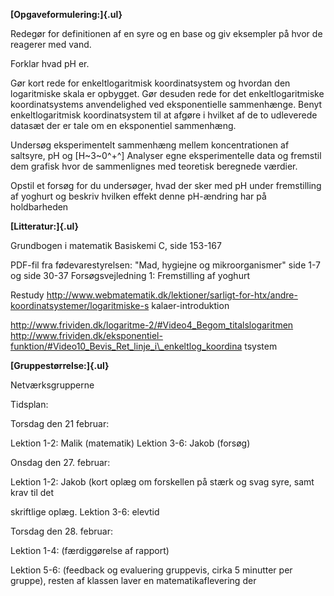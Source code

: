 **[Opgaveformulering:]{.ul}**

Redegør for definitionen af en syre og en base og giv eksempler på hvor
de reagerer med vand.

Forklar hvad pH er.

Gør kort rede for enkeltlogaritmisk koordinatsystem og hvordan den
logaritmiske skala er opbygget. Gør desuden rede for det
enkeltlogaritmiske koordinatsystems anvendelighed ved eksponentielle
sammenhænge. Benyt enkeltlogaritmisk koordinatsystem til at afgøre i
hvilket af de to udleverede datasæt der er tale om en eksponentiel
sammenhæng.

Undersøg eksperimentelt sammenhæng mellem koncentrationen af saltsyre,
pH og \[H​~3​~0^+^​​\] Analyser egne eksperimentelle data og fremstil
dem grafisk hvor de sammenlignes med teoretisk beregnede værdier.

Opstil et forsøg for du undersøger, hvad der sker med pH under
fremstilling af yoghurt og beskriv hvilken effekt denne pH-ændring har
på holdbarheden

**[Litteratur:]{.ul}**

Grundbogen i matematik Basiskemi C, side 153-167

PDF-fil fra fødevarestyrelsen: "Mad, hygiejne og mikroorganismer" side
1-7 og side 30-37 Forsøgsvejledning 1: Fremstilling af yoghurt

Restudy
http://www.webmatematik.dk/lektioner/sarligt-for-htx/andre-koordinatsystemer/logaritmiske-s
kalaer-introduktion

http://www.frividen.dk/logaritme-2/#Video4_Begom_titalslogaritmen
http://www.frividen.dk/eksponentiel-funktion/#Video10_Bevis_Ret_linje_i\_enkeltlog_koordina
tsystem

**[Gruppestørrelse:]{.ul}**

Netværksgrupperne

Tidsplan:

Torsdag den 21 februar:

Lektion 1-2: Malik (matematik) Lektion 3-6: Jakob (forsøg)

Onsdag den 27. februar:

Lektion 1-2: Jakob (kort oplæg om forskellen på stærk og svag syre, samt
krav til det

skriftlige oplæg. Lektion 3-6: elevtid

Torsdag den 28. februar:

Lektion 1-4: (færdiggørelse af rapport)

Lektion 5-6: (feedback og evaluering gruppevis, cirka 5 minutter per
gruppe), resten af klassen laver en matematikaflevering der
